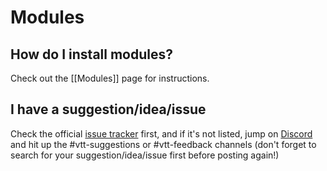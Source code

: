 # Modules
## How do I install modules?
Check out the [[Modules]] page for instructions.

## I have a suggestion/idea/issue
Check the official [issue tracker](https://gitlab.com/foundrynet/foundryvtt/issues) first, and if it's not listed, jump on [Discord](https://discordapp.com/invite/DDBZUDf) and hit up the #vtt-suggestions or #vtt-feedback channels (don't forget to search for your suggestion/idea/issue first before posting again!)